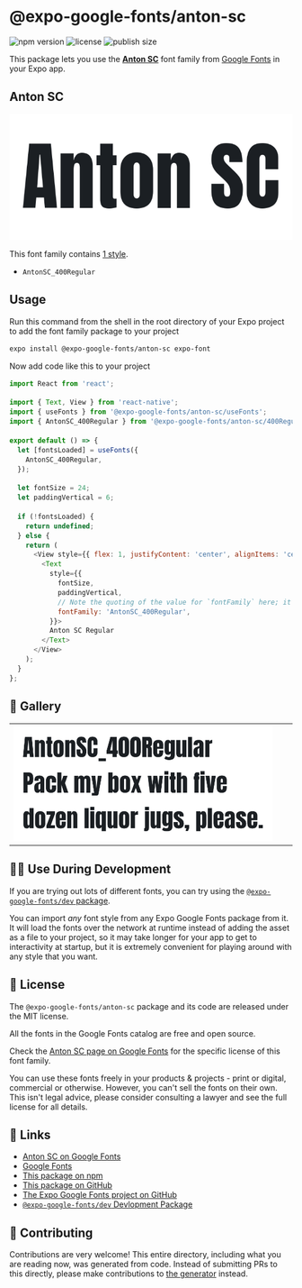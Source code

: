 # @expo-google-fonts/anton-sc

![npm version](https://flat.badgen.net/npm/v/@expo-google-fonts/anton-sc)
![license](https://flat.badgen.net/github/license/expo/google-fonts)
![publish size](https://flat.badgen.net/packagephobia/install/@expo-google-fonts/anton-sc)

This package lets you use the [**Anton SC**](https://fonts.google.com/specimen/Anton+SC) font family from [Google Fonts](https://fonts.google.com/) in your Expo app.

## Anton SC

![Anton SC](./font-family.png)

This font family contains [1 style](#-gallery).

- `AntonSC_400Regular`

## Usage

Run this command from the shell in the root directory of your Expo project to add the font family package to your project
```sh
expo install @expo-google-fonts/anton-sc expo-font
```

Now add code like this to your project
```js
import React from 'react';

import { Text, View } from 'react-native';
import { useFonts } from '@expo-google-fonts/anton-sc/useFonts';
import { AntonSC_400Regular } from '@expo-google-fonts/anton-sc/400Regular';

export default () => {
  let [fontsLoaded] = useFonts({
    AntonSC_400Regular,
  });

  let fontSize = 24;
  let paddingVertical = 6;

  if (!fontsLoaded) {
    return undefined;
  } else {
    return (
      <View style={{ flex: 1, justifyContent: 'center', alignItems: 'center' }}>
        <Text
          style={{
            fontSize,
            paddingVertical,
            // Note the quoting of the value for `fontFamily` here; it expects a string!
            fontFamily: 'AntonSC_400Regular',
          }}>
          Anton SC Regular
        </Text>
      </View>
    );
  }
};

```

## 🔡 Gallery


||||
|-|-|-|
|![AntonSC_400Regular](.//400Regular/AntonSC_400Regular.ttf.png)||||


## 👩‍💻 Use During Development

If you are trying out lots of different fonts, you can try using the [`@expo-google-fonts/dev` package](https://github.com/expo/google-fonts/tree/master/font-packages/dev#readme).

You can import *any* font style from any Expo Google Fonts package from it. It will load the fonts
over the network at runtime instead of adding the asset as a file to your project, so it may take longer
for your app to get to interactivity at startup, but it is extremely convenient
for playing around with any style that you want.

## 📖 License

The `@expo-google-fonts/anton-sc` package and its code are released under the MIT license.

All the fonts in the Google Fonts catalog are free and open source.

Check the [Anton SC page on Google Fonts](https://fonts.google.com/specimen/Anton+SC) for the specific license of this font family.

You can use these fonts freely in your products & projects - print or digital, commercial or otherwise. However, you can't sell the fonts on their own. This isn't legal advice, please consider consulting a lawyer and see the full license for all details.

## 🔗 Links

- [Anton SC on Google Fonts](https://fonts.google.com/specimen/Anton+SC)
- [Google Fonts](https://fonts.google.com/)
- [This package on npm](https://www.npmjs.com/package/@expo-google-fonts/anton-sc)
- [This package on GitHub](https://github.com/expo/google-fonts/tree/master/font-packages/anton-sc)
- [The Expo Google Fonts project on GitHub](https://github.com/expo/google-fonts)
- [`@expo-google-fonts/dev` Devlopment Package](https://github.com/expo/google-fonts/tree/master/font-packages/dev)

## 🤝 Contributing

Contributions are very welcome! This entire directory, including what you are reading now, was generated from code. Instead of submitting PRs to this directly, please make contributions to [the generator](https://github.com/expo/google-fonts/tree/master/packages/generator) instead.
